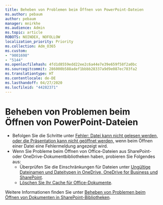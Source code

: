 ```yaml
---
title: Beheben von Problemen beim Öffnen von PowerPoint-Dateien
ms.author: pebaum
author: pebaum
manager: mnirkhe
ms.audience: Admin
ms.topic: article
ROBOTS: NOINDEX, NOFOLLOW
localization_priority: Priority
ms.collection: Adm_O365
ms.custom:
- "9001698"
- "5144"
ms.openlocfilehash: 4fd1d8559edd22ee2c6a44e7e39e659f58f2a0bc
ms.sourcegitcommit: 286000b588adef1bbbb28337a9d9e087ec783fa2
ms.translationtype: HT
ms.contentlocale: de-DE
ms.lasthandoff: 04/27/2020
ms.locfileid: "44282371"
---
```

# <a name="resolve-issues-opening-powerpoint-files"></a>Beheben von Problemen beim Öffnen von PowerPoint-Dateien

- Befolgen Sie die Schritte unter [Fehler: Datei kann nicht gelesen werden, oder die Präsentation kann nicht geöffnet werden,](https://support.office.com/article/Error-Can-t-read-file-or-Presentation-cannot-be-opened-7f2f31e2-d4dd-4c1f-9e27-ba6fadf92d44) wenn beim Öffnen einer Datei eine Fehlermeldung angezeigt wird.
- Wenn Sie Probleme beim Öffnen von Office-Dateien aus SharePoint- oder OneDrive-Dokumentbibliotheken haben, probieren Sie Folgendes aus:
    - Überprüfen Sie die Einschränkungen für Dateien unter [Ungültige Dateinamen und Dateitypen in OneDrive, OneDrive for Business und SharePoint](https://support.office.com/article/64883a5d-228e-48f5-b3d2-eb39e07630fa).
    - [Löschen Sie Ihr Cache für Office-Dokumente](https://support.office.com/article/b1d3765e-d71b-4bb8-99ca-acd22c42995d).

Weitere Informationen finden Sie unter [Beheben von Problemen beim Öffnen von Dokumenten in SharePoint-Bibliotheken](https://support.office.com/article/31329fa1-4ad0-47fc-95d8-bb0c5b12a536).
